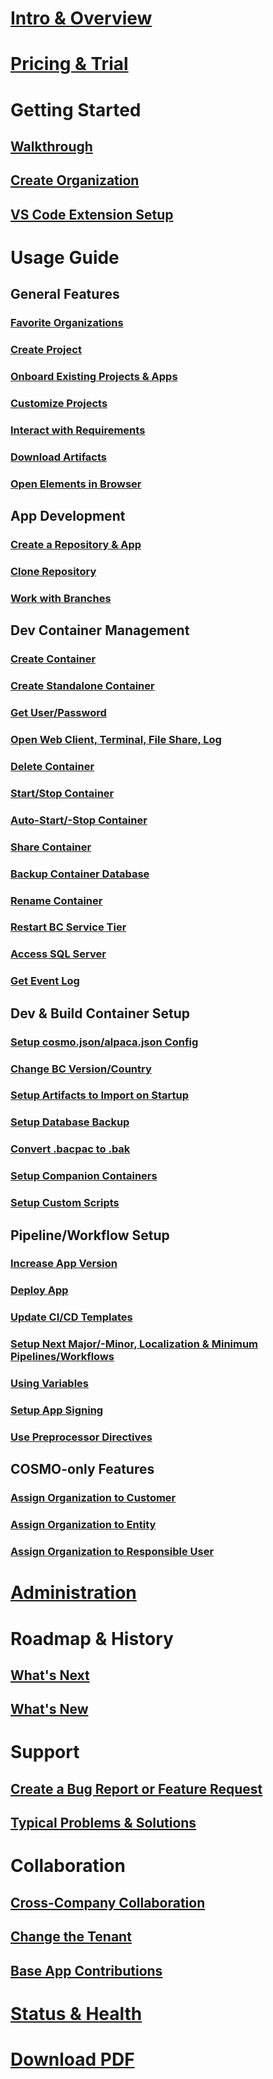 # [Intro & Overview](index.md)

# [Pricing & Trial](pricing.md)

# Getting Started

## [Walkthrough](getting-started/walkthrough.md)

## [Create Organization](getting-started/create-org.md)

## [VS Code Extension Setup](getting-started/access-and-setup-vsce.md)

# Usage Guide

## General Features

### [Favorite Organizations](vsc-extension/favorite-orgs.md)

### [Create Project](vsc-extension/create-project.md)

### [Onboard Existing Projects & Apps](vsc-extension/onboard-project.md)

### [Customize Projects](vsc-extension/customize-project.md)

### [Interact with Requirements](vsc-extension/associate-wi.md)

### [Download Artifacts](vsc-extension/download-artifact.md)

### [Open Elements in Browser](vsc-extension/open-stuff.md)

## App Development

### [Create a Repository & App](vsc-extension/create-app.md)

### [Clone Repository](vsc-extension/clone-repo.md)

### [Work with Branches](vsc-extension/branches.md)

## Dev Container Management

### [Create Container](vsc-extension/create-container.md)

### [Create Standalone Container](vsc-extension/create-ondemand-container.md)

### [Get User/Password](vsc-extension/copy-user-pwd.md)

### [Open Web Client, Terminal, File Share, Log](vsc-extension/open-container.md)

### [Delete Container](vsc-extension/delete-container.md)

### [Start/Stop Container](vsc-extension/startstop-container.md)

### [Auto-Start/-Stop Container](vsc-extension/auto-startstop.md)

### [Share Container](vsc-extension/share-container.md)

### [Backup Container Database](vsc-extension/backup-database.md)

### [Rename Container](vsc-extension/rename-container.md)

### [Restart BC Service Tier](vsc-extension/restart-service-tier.md)

### [Access SQL Server](scenarios/access-sql.md)

### [Get Event Log](vsc-extension/event-log.md)

## Dev & Build Container Setup

### [Setup cosmo.json/alpaca.json Config](containers/setup-cosmo-json.md)

### [Change BC Version/Country](containers/change-container.md)

### [Setup Artifacts to Import on Startup](containers/setup-artifacts.md)

### [Setup Database Backup](containers/setup-bak.md)

### [Convert .bacpac to .bak](vsc-extension/convert-bacpac-to-bak.md)

### [Setup Companion Containers](containers/setup-companion-container.md)

### [Setup Custom Scripts](containers/setup-custom-scripts.md)

## Pipeline/Workflow Setup

### [Increase App Version](pipelines/version-increase.md)

### [Deploy App](vsc-extension/create-release-pipeline.md)

### [Update CI/CD Templates](vsc-extension/cicd-update.md)

### [Setup Next Major/-Minor, Localization & Minimum Pipelines/Workflows](pipelines/next.md)

### [Using Variables](pipelines/pipeline-variables.md)

### [Setup App Signing](pipelines/app-signing.md)

### [Use Preprocessor Directives](pipelines/preprocessor-directives.md)

## COSMO-only Features

### [Assign Organization to Customer](vsc-extension/assign-customer.md)

### [Assign Organization to Entity](vsc-extension/assign-entity.md)

### [Assign Organization to Responsible User](vsc-extension/assign-responsible-user.md)

# [Administration](admin/index.md)

# Roadmap & History

## [What's Next](history-roadmap/whats-next.md)

## [What's New](history-roadmap/whats-new.md)

# Support

## [Create a Bug Report or Feature Request](vsc-extension/bug-report.md)

## [Typical Problems & Solutions](troubleshooting/solutions.md)

# Collaboration

## [Cross-Company Collaboration](collaboration.md)

## [Change the Tenant](vsc-extension/tenant.md)

## [Base App Contributions](base-app.md)

# [Status & Health](status.md)

# [Download PDF](doc.pdf)
